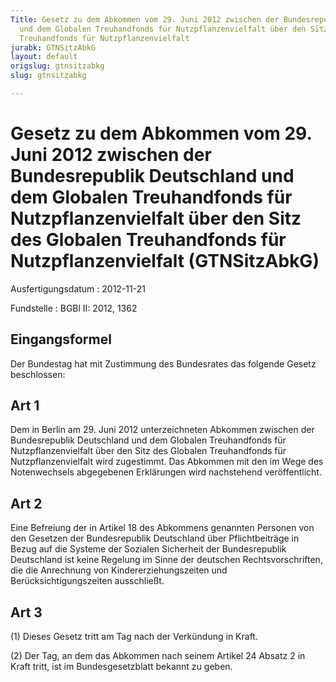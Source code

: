 ```yaml
---
Title: Gesetz zu dem Abkommen vom 29. Juni 2012 zwischen der Bundesrepublik Deutschland
  und dem Globalen Treuhandfonds für Nutzpflanzenvielfalt über den Sitz des Globalen
  Treuhandfonds für Nutzpflanzenvielfalt
jurabk: GTNSitzAbkG
layout: default
origslug: gtnsitzabkg
slug: gtnsitzabkg

---
```


# Gesetz zu dem Abkommen vom 29. Juni 2012 zwischen der Bundesrepublik Deutschland und dem Globalen Treuhandfonds für Nutzpflanzenvielfalt über den Sitz des Globalen Treuhandfonds für Nutzpflanzenvielfalt (GTNSitzAbkG)

Ausfertigungsdatum
:   2012-11-21

Fundstelle
:   BGBl II: 2012, 1362


## Eingangsformel

Der Bundestag hat mit Zustimmung des Bundesrates das folgende Gesetz
beschlossen:


## Art 1

Dem in Berlin am 29. Juni 2012 unterzeichneten Abkommen zwischen der
Bundesrepublik Deutschland und dem Globalen Treuhandfonds für
Nutzpflanzenvielfalt über den Sitz des Globalen Treuhandfonds für
Nutzpflanzenvielfalt wird zugestimmt. Das Abkommen mit den im Wege des
Notenwechsels abgegebenen Erklärungen wird nachstehend veröffentlicht.


## Art 2

Eine Befreiung der in Artikel 18 des Abkommens genannten Personen von
den Gesetzen der Bundesrepublik Deutschland über Pflichtbeiträge in
Bezug auf die Systeme der Sozialen Sicherheit der Bundesrepublik
Deutschland ist keine Regelung im Sinne der deutschen
Rechtsvorschriften, die die Anrechnung von Kindererziehungszeiten und
Berücksichtigungszeiten ausschließt.


## Art 3

(1) Dieses Gesetz tritt am Tag nach der Verkündung in Kraft.

(2) Der Tag, an dem das Abkommen nach seinem Artikel 24 Absatz 2 in
Kraft tritt, ist im Bundesgesetzblatt bekannt zu geben.

